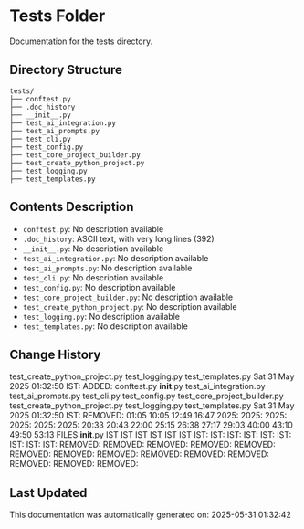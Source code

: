 <!-- filepath: /home/michaelnewham/Projects/create_python_project/tests/aboutthisfolder.md -->
# Tests Folder

Documentation for the tests directory.

## Directory Structure

```
tests/
├── conftest.py
├── .doc_history
├── __init__.py
├── test_ai_integration.py
├── test_ai_prompts.py
├── test_cli.py
├── test_config.py
├── test_core_project_builder.py
├── test_create_python_project.py
├── test_logging.py
├── test_templates.py
```

## Contents Description

- `conftest.py`: No description available
- `.doc_history`: ASCII text, with very long lines (392)
- `__init__.py`: No description available
- `test_ai_integration.py`: No description available
- `test_ai_prompts.py`: No description available
- `test_cli.py`: No description available
- `test_config.py`: No description available
- `test_core_project_builder.py`: No description available
- `test_create_python_project.py`: No description available
- `test_logging.py`: No description available
- `test_templates.py`: No description available

## Change History

test_create_python_project.py
test_logging.py
test_templates.py
Sat 31 May 2025 01:32:50 IST: ADDED: conftest.py __init__.py test_ai_integration.py test_ai_prompts.py test_cli.py test_config.py test_core_project_builder.py test_create_python_project.py test_logging.py test_templates.py 
Sat 31 May 2025 01:32:50 IST: REMOVED:               01:05 10:05 12:49 16:47 2025: 2025: 2025: 2025: 2025: 2025: 20:33 20:43 22:00 25:15 26:38 27:17 29:03 40:00 43:10 49:50 53:13 FILES:__init__.py IST IST IST IST IST IST IST: IST: IST: IST: IST: IST: IST: IST: IST: REMOVED: REMOVED: REMOVED: REMOVED: REMOVED: REMOVED: REMOVED: REMOVED: REMOVED: REMOVED: REMOVED: REMOVED: REMOVED: REMOVED: 

## Last Updated

This documentation was automatically generated on: 2025-05-31 01:32:42
